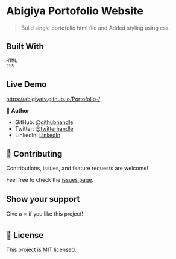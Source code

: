 # Abigiya Portofolio Website
> Bulid single portofolio html file and Added styling using css.

## Built With
    HTML
    CSS
## Live Demo
https://abigiyaty.github.io/Portofolio-/

👤 **Author**
- GitHub: [@githubhandle](https://github.com/AbigiyaTY)
- Twitter: [@twitterhandle](https://twitter.com/AbigiyaTY)
- LinkedIn: [LinkedIn](https://linkedin.com/in/linkedinhandle)

## 🤝 Contributing

Contributions, issues, and feature requests are welcome!

Feel free to check the [issues page](../../issues/).

## Show your support

Give a ⭐️ if you like this project!

## 📝 License

This project is [MIT](./MIT.md) licensed.
